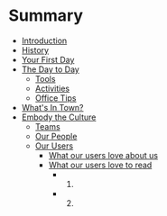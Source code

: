 # Summary

* [Introduction](README.md)
* [History](history.md)
* [Your First Day](your_first_day.md)
* [The Day to Day](the_day_to_day.md)
   * [Tools](tools.md)
   * [Activities](activities.md)
   * [Office Tips](office_tips.md)
* [What's In Town?](whats_in_town.md)
* [Embody the Culture](embody_the_culture.md)
   * [Teams](teams.md)
   * [Our People](our_people.md)
   * [Our Users](our_users.md)
       * [What our users love about us](what_our_users_love_about_us.md)
       * [What our users love to read](what_our_users_love_to_read.md)
           * 1.
           * 2.

